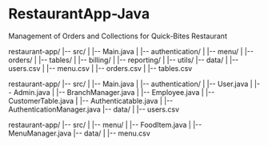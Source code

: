 # RestaurantApp-Java
Management of Orders and Collections for Quick-Bites Restaurant

restaurant-app/
|-- src/
|   |-- Main.java
|   |-- authentication/
|   |-- menu/
|   |-- orders/
|   |-- tables/
|   |-- billing/
|   |-- reporting/
|   |-- utils/
|-- data/
|   |-- users.csv
|   |-- menu.csv
|   |-- orders.csv
|   |-- tables.csv

restaurant-app/
|-- src/
|   |-- Main.java
|   |-- authentication/
|       |-- User.java
|       |-- Admin.java
|       |-- BranchManager.java
|       |-- Employee.java
|       |-- CustomerTable.java
|       |-- Authenticatable.java
|       |-- AuthenticationManager.java
|-- data/
|   |-- users.csv

restaurant-app/
|-- src/
|   |-- menu/
|       |-- FoodItem.java
|       |-- MenuManager.java
|-- data/
|   |-- menu.csv
